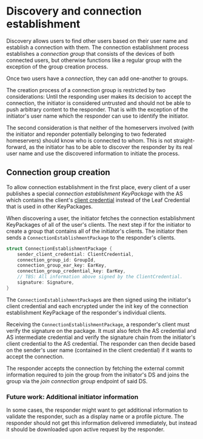 # Discovery and connection establishment

Discovery allows users to find other users based on their user name and establish a connection with them. The connection establishment process establishes a *connection group* that consists of the devices of both connected users, but otherwise functions like a regular group with the exception of the group creation process.

Once two users have a *connection*, they can add one-another to groups.

The creation process of a connection group is restricted by two considerations: Until the responding user makes its decision to accept the connection, the initiator is considered untrusted and should not be able to push arbitrary content to the responder. That is with the exception of the initiator's user name which the responder can use to identify the initiator.

The second consideration is that neither of the homeservers involved (with the initiator and reponder potentially belonging to two federated homeservers) should know who is connected to whom. This is not straight-forward, as the initiator has to be able to discover the responder by its real user name and use the discovered information to initiate the process.

## Connection group creation

To allow connection establishment in the first place, every client of a user publishes a special *connection establishment KeyPackage* with the AS which contains the client's [client credential](credentials.md#client-credentials) instead of the Leaf Credential that is used in other KeyPackages.

When discovering a user, the initiator fetches the connection establishment KeyPackages of all of the user's clients. The next step if for the initiator to create a group that contains all of the initiator's clients. The initiator then sends a `ConnectionEstablishmentPackage` to the responder's clients.

```rust
struct ConnectionEstablishmentPackage {
    sender_client_credential: ClientCredential,
    connection_group_id: GroupId,
    connection_group_ear_key: EarKey,
    connection_group_credential_key: EarKey,
    // TBS: All information above signed by the ClientCredential.
    signature: Signature,
}
```

The `ConnectionEstablishmentPackage`s are then signed using the initiator's client credential and each encrypted under the init key of the connection establishment KeyPackage of the responder's individual clients.

Receiving the `ConnectionEstablishmentPackage`, a responder's client must verify the signature on the package. It must also fetch the AS credential and AS intermediate credential and verify the signature chain from the initiator's client credential to the AS credential. The responder can then decide based on the sender's user name (contained in the client credential) if it wants to accept the connection.

The responder accepts the connection by fetching the external commit information required to join the group from the initiator's DS and joins the group via the *join connection group* endpoint of said DS.

### Future work: Additional initiator information

In some cases, the responder might want to get additional information to validate the responder, such as a display name or a profile picture. The responder should not get this information delivered immediately, but instead it should be downloaded upon active request by the responder.

